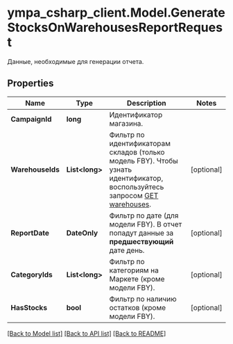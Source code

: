 # ympa_csharp_client.Model.GenerateStocksOnWarehousesReportRequest
Данные, необходимые для генерации отчета. 

## Properties

Name | Type | Description | Notes
------------ | ------------- | ------------- | -------------
**CampaignId** | **long** | Идентификатор магазина. | 
**WarehouseIds** | **List&lt;long&gt;** | Фильтр по идентификаторам складов (только модель FBY). Чтобы узнать идентификатор, воспользуйтесь запросом [GET warehouses](../../reference/warehouses/getFulfillmentWarehouses.md). | [optional] 
**ReportDate** | **DateOnly** | Фильтр по дате (для модели FBY). В отчет попадут данные за **предшествующий** дате день. | [optional] 
**CategoryIds** | **List&lt;long&gt;** | Фильтр по категориям на Маркете (кроме модели FBY). | [optional] 
**HasStocks** | **bool** | Фильтр по наличию остатков (кроме модели FBY). | [optional] 

[[Back to Model list]](../README.md#documentation-for-models) [[Back to API list]](../README.md#documentation-for-api-endpoints) [[Back to README]](../README.md)

